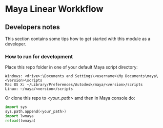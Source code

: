 # Maya Linear Workkflow

## Developers notes

This section contains some tips how to get started with this module as a developer.

### How to run for development

Place this repo folder in one of your default Maya script directory:

```
Windows: <drive>:\Documents and Settings\<username>\My Documents\maya\<Version>\scripts
Mac OS X: ~/Library/Preferences/Autodesk/maya/<version>/scripts
Linux: ~/maya/<version>/scripts
```

Or clone this repo to *<your_path>* amd then in Maya console do:

```python
import sys
sys.path.append(<your_path>)
import lwmaya
reload(lwmaya)
```
